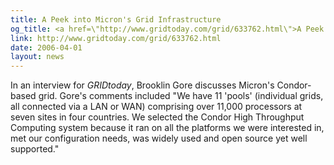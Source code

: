 ```yaml
---
title: A Peek into Micron's Grid Infrastructure
og_title: <a href=\"http://www.gridtoday.com/grid/633762.html\">A Peek into Micron's Grid Infrastructure</a>
link: http://www.gridtoday.com/grid/633762.html
date: 2006-04-01
layout: news
---
```


In an interview for <em>GRIDtoday</em>, Brooklin Gore discusses Micron's Condor-based grid.  Gore's comments included "We have 11 'pools' (individual grids, all connected via a LAN or WAN) comprising over 11,000 processors at seven sites in four countries. We selected the Condor High Throughput Computing system because it ran on all the platforms we were interested in, met our configuration needs, was widely used and open source yet well supported."
